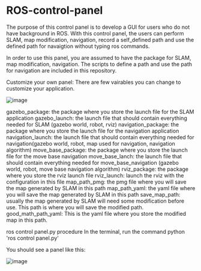 # ROS-control-panel
The purpose of this control panel is to develop a GUI for users who do not have background in ROS. With this control panel, the users can perform SLAM, map modification, navigation, record a self_defined path and use the defined path for navaigtion without typing ros commands.

In order to use this panel, you are assumed to have the package for SLAM, map modification, navigation. The scripts to define a path and use the path for navigation are included in this repository. 

Customize your own panel:
There are few vairables you can change to customize your application.

![image](https://user-images.githubusercontent.com/79799975/141095392-bdc16af4-68a7-4782-8997-99cd959c90a0.png)

gazebo_package: the package where you store the launch file for the SLAM application
gazebo_launch: the launch file that should contain everything needed for SLAM (gazebo world, robot, rviz)
navigation_package: the package where you store the launch file for the navigation application
navigation_launch: the launch file that should contain everything needed for navigation(gazebo world, robot, map used for navigation, navigation algorithm)
move_base_package: the package where you store the launch file for the move base navigation
move_base_lanch: the launch file that should contain everything needed for move_base_navigation (gazebo world, robot, move base navigation algorithm)
rviz_package: the package where you store the rviz launch file
rviz_launch: launch the rviz with the configuration in this file
map_path_pmg: the pmg file where you will save the map generated by SLAM in this path
map_path_yaml: the yaml file where you will save the map generated by SLAM in this path
save_map_path: usually the map generated by SLAM will need some modification before use. This path is where you will save the modified path. 
good_math_path_yaml:  This is the yaml file where you store the modified map in this path.


ros control panel.py
procedure
In the terminal, run the command python 'ros control panel.py'

You should see a panel like this:

![image](https://user-images.githubusercontent.com/79799975/141094604-b158af6b-d192-4092-8277-1172d0c4f8e7.png)

